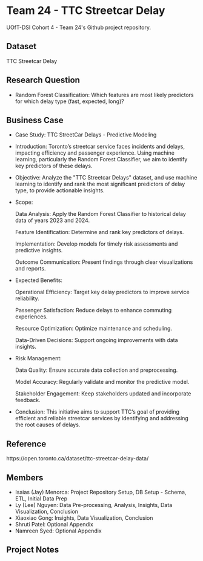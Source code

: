 # Team 24 - TTC Streetcar Delay

UOfT-DSI Cohort 4 - Team 24's Github project repository.

<h2>Dataset</h2>
TTC Streetcar Delay

<h2>Research Question</h2>
<ul>
  <li>Random Forest Classification: Which features are most likely predictors for which delay type (fast, expected, long)?</li> 
</ul>

<h2>Business Case</h2>
<ul>
  <li>Case Study: TTC StreetCar Delays - Predictive Modeling </li> 
</ul>

<ul>
  <li>Introduction: Toronto’s streetcar service faces incidents and delays, impacting efficiency and passenger experience. Using machine learning, particularly the Random Forest Classifier, we aim to identify key predictors of these delays.</li> 
</ul>

<ul>
  <li>Objective: Analyze the "TTC Streetcar Delays" dataset, and use machine learning to identify and rank the most significant predictors of delay type, to provide actionable insights.</li> 
</ul>

<ul>
  <li>Scope:

Data Analysis: Apply the Random Forest Classifier to historical delay data of years 2023 and 2024.

Feature Identification: Determine and rank key predictors of delays.

Implementation: Develop models for timely risk assessments and predictive insights.

Outcome Communication: Present findings through clear visualizations and reports.</li> 
</ul>


<ul>
  <li>Expected Benefits:

Operational Efficiency: Target key delay predictors to improve service reliability.

Passenger Satisfaction: Reduce delays to enhance commuting experiences.

Resource Optimization: Optimize maintenance and scheduling.

Data-Driven Decisions: Support ongoing improvements with data insights.</li> 
</ul>

<ul>
  <li>Risk Management:

Data Quality: Ensure accurate data collection and preprocessing.

Model Accuracy: Regularly validate and monitor the predictive model.

Stakeholder Engagement: Keep stakeholders updated and incorporate feedback.</li> 
</ul>

<ul>
  <li>Conclusion: This initiative aims to support TTC’s goal of providing efficient and reliable streetcar services by identifying and addressing the root causes of delays.</li> 
</ul> 


<h2>Reference</h2>
https://open.toronto.ca/dataset/ttc-streetcar-delay-data/

<h2>Members</h2>
<ul>
  <li>Isaias (Jay) Menorca: Project Repository Setup, DB Setup - Schema, ETL, Initial Data Prep </li>
  <li>Ly (Lee) Nguyen: Data Pre-processing, Analysis, Insights, Data Visualization, Conclusion</li>
  <li>Xiaoxiao Gong: Insights, Data Visualization, Conclusion</li>
  <li>Shruti Patel: Optional Appendix</li>
  <li>Namreen Syed: Optional Appendix</li>
</ul>


<h2>Project Notes</h2>
